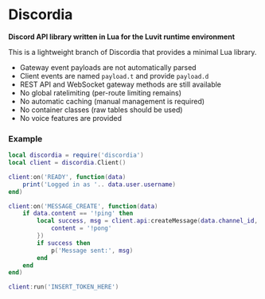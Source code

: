 # Discordia

**Discord API library written in Lua for the Luvit runtime environment**

This is a lightweight branch of Discordia that provides a minimal Lua library.
- Gateway event payloads are not automatically parsed
- Client events are named `payload.t` and provide `payload.d`
- REST API and WebSocket gateway methods are still available
- No global ratelimiting (per-route limiting remains)
- No automatic caching (manual management is required)
- No container classes (raw tables should be used)
- No voice features are provided

### Example

```lua
local discordia = require('discordia')
local client = discordia.Client()

client:on('READY', function(data)
	print('Logged in as '.. data.user.username)
end)

client:on('MESSAGE_CREATE', function(data)
	if data.content == '!ping' then
		local success, msg = client.api:createMessage(data.channel_id, {
			content = '!pong'
		})
		if success then
			p('Message sent:', msg)
		end
	end
end)

client:run('INSERT_TOKEN_HERE')
```
